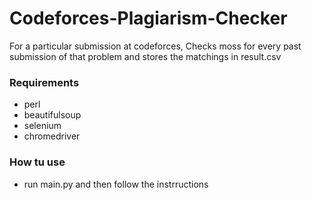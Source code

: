 # Codeforces-Plagiarism-Checker

For a particular submission at codeforces, Checks moss for every past submission of that problem and stores the matchings in result.csv

### Requirements
- perl
- beautifulsoup
- selenium
- chromedriver

### How tu use
- run main.py and then follow the instrructions